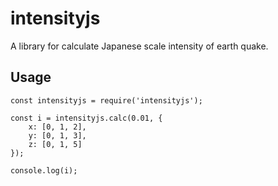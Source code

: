 # intensityjs
A library for calculate Japanese scale intensity of earth quake.

## Usage
```
const intensityjs = require('intensityjs');

const i = intensityjs.calc(0.01, {
    x: [0, 1, 2],
    y: [0, 1, 3],
    z: [0, 1, 5]
});

console.log(i);
```
